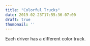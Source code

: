 ```yaml
---
title: "Colorful Trucks"
date: 2019-02-23T17:55:36-07:00
draft: true
thumbnail: ''
---
```

Each driver has a different color truck. 
